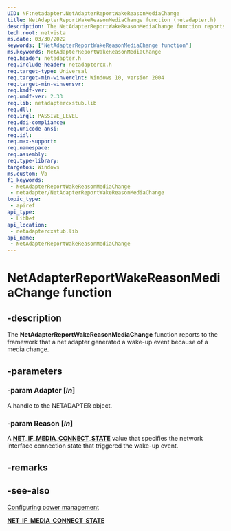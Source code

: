 ```yaml
---
UID: NF:netadapter.NetAdapterReportWakeReasonMediaChange
title: NetAdapterReportWakeReasonMediaChange function (netadapter.h)
description: The NetAdapterReportWakeReasonMediaChange function reports to the framework that a net adapter generated a wake-up event because of a media change.
tech.root: netvista
ms.date: 03/30/2022
keywords: ["NetAdapterReportWakeReasonMediaChange function"]
ms.keywords: NetAdapterReportWakeReasonMediaChange
req.header: netadapter.h
req.include-header: netadaptercx.h 
req.target-type: Universal
req.target-min-winverclnt: Windows 10, version 2004
req.target-min-winversvr: 
req.kmdf-ver: 
req.umdf-ver: 2.33 
req.lib: netadaptercxstub.lib
req.dll: 
req.irql: PASSIVE_LEVEL
req.ddi-compliance: 
req.unicode-ansi: 
req.idl: 
req.max-support: 
req.namespace: 
req.assembly: 
req.type-library: 
targetos: Windows
ms.custom: Vb
f1_keywords:
 - NetAdapterReportWakeReasonMediaChange
 - netadapter/NetAdapterReportWakeReasonMediaChange
topic_type:
 - apiref
api_type:
 - LibDef
api_location:
 - netadaptercxstub.lib
api_name:
 - NetAdapterReportWakeReasonMediaChange
---
```


# NetAdapterReportWakeReasonMediaChange function


## -description

The **NetAdapterReportWakeReasonMediaChange** function reports to the framework that a net adapter generated a wake-up event because of a media change.

## -parameters

### -param Adapter [_In_]

A handle to the NETADAPTER object.

### -param Reason [_In_]

A [**NET_IF_MEDIA_CONNECT_STATE**](/windows/win32/api/ifdef/ne-ifdef-net_if_media_connect_state) value that specifies the network interface connection state that triggered the wake-up event.

## -remarks

## -see-also

[Configuring power management](/windows-hardware/drivers/netcx/configuring-power-management)

[**NET_IF_MEDIA_CONNECT_STATE**](/windows/win32/api/ifdef/ne-ifdef-net_if_media_connect_state)
